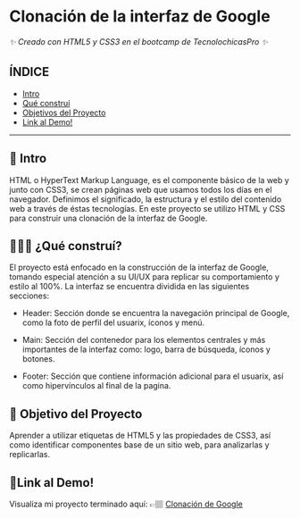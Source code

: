 # Clonación de la interfaz de Google 
###### ✨ Creado con HTML5 y CSS3 en el bootcamp de TecnolochicasPro ✨

## ÍNDICE
* [Intro](https://github.com/SkyDan231/Google-Clone-/edit/main/README.md#-intro)
* [Qué construí](https://github.com/SkyDan231/Google-Clone-/edit/main/README.md#%EF%B8%8F-qu%C3%A9-constru%C3%AD)
* [Objetivos del Proyecto](https://github.com/SkyDan231/Google-Clone-/edit/main/README.md#-objetivo-del-proyecto)
* [Link al Demo!]()

***

## 🧠 Intro 
HTML o HyperText Markup Language, es el componente básico de la web y junto con CSS3, se crean páginas web que usamos todos los días en el navegador. Definimos el significado, la estructura y el estilo del contenido web a través de éstas tecnologías.
En este proyecto se utilizo HTML y CSS para construir una clonación de la interfaz de Google. 

## 👷🏽‍♀️ ¿Qué construí? 
El proyecto está enfocado en la construcción de la interfaz de Google, tomando especial atención a su UI/UX para replicar su comportamiento y estilo al 100%. La interfaz se encuentra dividida en las siguientes secciones:

* Header: Sección donde se encuentra la navegación principal de Google, como la foto de perfil del usuarix, íconos y menú. 

* Main: Sección del contenedor para los elementos centrales y más importantes de la interfaz como: logo, barra de búsqueda, íconos y botones. 

* Footer: Sección que contiene información adicional para el usuarix, así como hipervínculos al final de la pagina. 

## 💎 Objetivo del Proyecto
Aprender a utilizar etiquetas de HTML5 y las propiedades de CSS3, así como identificar componentes base de un sitio web, para analizarlas y replicarlas.

## 🔗Link al Demo! 
Visualiza mi proyecto terminado aquí: 👉🏽 [Clonación de Google](https://skydan231.github.io/Google-Clone-/)
